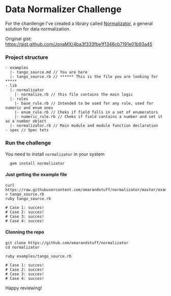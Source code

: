 # Data Normalizer Challenge

For the chanllenge I've created a library called [Normalizator](https://github.com/omarandstuff/normalizator), a general solution for data normalization.

Original gist: https://gist.github.com/JonaMX/4ba3f333fbe1f1346cb7191e01b93a45

### Project structure
```
- examples
  |- tango_source.md // You are here
  |- tango_source.rb // ****** This is the file you are looking for *****
- lib
  |- normalizator
    |- normalize.rb // this file contains the main logic
  |- rules
    |- base_rule.rb // Intended to be used for any rule, used for numeric and enum ones
    |- enum_rule.rb // Cheks if field falls in a set of enumerators
    |- numeric_rule.rb // Cheks if field contains a number and set it as a number object
  |- normalizator.rb // Main module and module function declaration
- spec // Spec tets
```

### Run the challenge

You need to install `normalizator` in your system

```shell
  gem install normalizator
```

#### Just getting the example file

```shell
curl https://raw.githubusercontent.com/omarandstuff/normalizator/master/examples/tango_source.rb > tango_source.rb
ruby tango_source.rb

# Case 1: succes!
# Case 2: succes!
# Case 3: succes!
# Case 4: succes!
```

#### Clonning the repo

```shell
git clone https://github.com/omarandstuff/normalizator
cd normalizator

ruby examples/tango_source.rb

# Case 1: succes!
# Case 2: succes!
# Case 3: succes!
# Case 4: succes!
```

Happy reviewing!